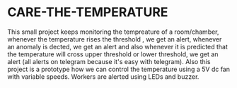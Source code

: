 # CARE-THE-TEMPERATURE
This small project keeps monitoring the tempreature of a room/chamber, whenever the temperature rises the threshold , we get an alert, whenever an anomaly is dected, we get an alert and also whenever it is predicted that the temperature will cross upper threshold or lower threshold, we get an alert (all alerts on telegram because it's easy with telegram). Also this project is a prototype how we can control the temperature using a 5V dc fan with variable speeds. Workers are alerted using LEDs and buzzer.
